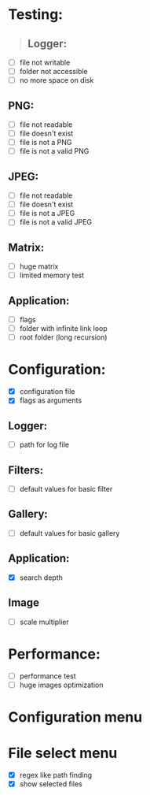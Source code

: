 # Testing:
> ## Logger:
- [ ] file not writable
- [ ] folder not accessible
- [ ] no more space on disk
## PNG:
- [ ] file not readable
- [ ] file doesn't exist
- [ ] file is not a PNG
- [ ] file is not a valid PNG
## JPEG:
- [ ] file not readable
- [ ] file doesn't exist
- [ ] file is not a JPEG
- [ ] file is not a valid JPEG
## Matrix:
- [ ] huge matrix
- [ ] limited memory test
## Application:
- [ ] flags
- [ ] folder with infinite link loop
- [ ] root folder (long recursion)

# Configuration:
- [x] configuration file
- [x] flags as arguments
## Logger:
- [ ] path for log file
## Filters:
- [ ] default values for basic filter
## Gallery:
- [ ] default values for basic gallery
## Application:
- [x] search depth
## Image
- [ ] scale multiplier

# Performance:
- [ ] performance test
- [ ] huge images optimization

# Configuration menu

# File select menu
- [x] regex like path finding
- [x] show selected files
